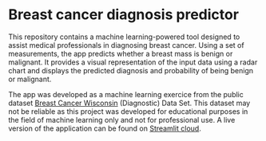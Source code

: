 # Breast cancer diagnosis predictor 
This repository contains a machine learning-powered tool designed to assist medical professionals in diagnosing breast cancer. Using a set of measurements, the app predicts whether a breast mass is benign or malignant. It provides a visual representation of the input data using a radar chart and displays the predicted diagnosis and probability of being benign or malignant.


The app was developed as a machine learning exercice from the public dataset [Breast Cancer Wisconsin](https://alejandro-ao-streamlit-cancer-predict-appmain-uitjy1.streamlit.app/) (Diagnostic) Data Set. This dataset may not be reliable as this project was developed for educational purposes in the field of machine learning only and not for professional use.
A live version of the application can be found on [Streamlit cloud](https://cancerpredict.streamlit.app/).
